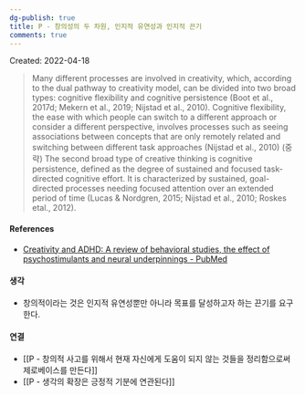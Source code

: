 ```yaml
---
dg-publish: true
title: P - 창의성의 두 차원, 인지적 유연성과 인지적 끈기
comments: true
---
```


Created: 2022-04-18

>Many different processes are involved in creativity, which, according to the dual pathway to creativity model, can be divided into two broad types: cognitive flexibility and cognitive persistence (Boot et al., 2017d; Mekern et al., 2019; Nijstad et al., 2010). Cognitive flexibility, the ease with which people can switch to a different approach or consider a different perspective, involves processes such as seeing associations between concepts that are only remotely related and switching between different task approaches (Nijstad et al., 2010) (중략) The second broad type of creative thinking is cognitive persistence, defined as the degree of sustained and focused task-directed cognitive effort. It is characterized by sustained, goal-directed processes needing focused attention over an extended period of time (Lucas & Nordgren, 2015; Nijstad et al., 2010; Roskes etal., 2012). 

#### References
- [Creativity and ADHD: A review of behavioral studies, the effect of psychostimulants and neural underpinnings - PubMed](https://pubmed.ncbi.nlm.nih.gov/33035524/)

#### 생각
- 창의적이라는 것은 인지적 유연성뿐만 아니라 목표를 달성하고자 하는 끈기를 요구한다.

#### 연결
- [[P - 창의적 사고를 위해서 현재 자신에게 도움이 되지 않는 것들을 정리함으로써 제로베이스를 만든다]]
- [[P - 생각의 확장은 긍정적 기분에 연관된다]]